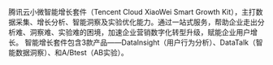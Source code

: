 腾讯云小微智能增长套件（Tencent Cloud XiaoWei Smart Growth Kit），主打数据采集、增长分析、智能洞察及实验优化能力。通过一站式服务，帮助企业走出分析难、洞察难、实验难的困境，加速企业营销数字化转型升级，赋能企业用户增长。
智能增长套件包含3款产品——DataInsight（用户行为分析）、DataTalk（智能数据洞察）、和A/Btest（AB实验）。

